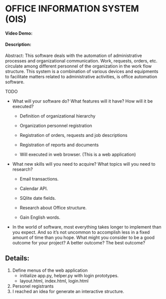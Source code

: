 # OFFICE INFORMATION SYSTEM (OIS)
#### Video Demo:  <URL HERE>
#### Description:
Abstract:
This software deals with the automation of administrative processes and organizational communication. Work, requests, orders, etc. circulate among different personnel of the organization in the work flow structure. This system is a combination of various devices and equipments to facilitate matters related to administrative activities, is office automation software.

TODO
* What will your software do? What features will it have? How will it be executed?
    <!-- - Organization of administrative and personnel affairs -->

    - Definition of organizational hierarchy
    - Organization personnel registration
    - Registration of orders, requests and job descriptions
    - Registration of reports and documents

    - Will executed in web browser. (This is a web application)


* What new skills will you need to acquire? What topics  will you need to research?
    - Email transactions.
    - Calendar API.
    - SQlite date fields.

    - Research about Office structure.
    - Gain English words.


* In the world of software, most everything takes longer to implement than you expect. And so it’s not uncommon to accomplish less in a fixed amount of time than you hope. What might you consider to be a good outcome for your project? A better outcome? The best outcome?


## Details:
1. Define menus of the web application
    * initialize app.py, helper.py with login prototypes.
    * layout.html, index.html, login.html
2. Personel registrants
3. I reached an idea for generate an interactive structure.
